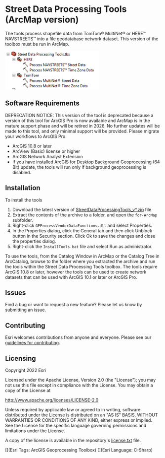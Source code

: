 ﻿# Street Data Processing Tools (ArcMap version)

The tools process shapefile data from TomTom® MultiNet® or HERE™ NAVSTREETS™ into a file geodatabase network dataset. This version of the toolbox must be run in ArcMap.

![Street Data Processing Tools](street-data-processing-tools.png)

## Software Requirements

DEPRECATION NOTICE: This version of the tool is deprecated because a version of this tool for ArcGIS Pro is now available and ArcMap is in the mature support phase and will be retired in 2026.  No further updates will be made to this tool, and only minimal support will be provided.  Please migrate your workflows to ArcGIS Pro.

* ArcGIS 10.8 or later
* ArcView (Basic) license or higher
* ArcGIS Network Analyst Extension
* If you have installed ArcGIS for Desktop Background Geoprocessing (64 Bit) update, the tools will run only if background geoprocessing is disabled.

## Installation
To install the tools

1. Download the latest version of [StreetDataProcessingTools_v*.zip](https://github.com/ArcGIS/street-data-processing-tools/releases/latest) file.
2. Extract the contents of the archive to a folder, and open the `for-ArcMap` subfolder.
3. Right-click `GPProcessVendorDataFunctions.dll` and select Properties.
4. In the Properties dialog, click the General tab and then click Unblock button in the Security section. Click Ok to save the changes and close the properties dialog.
5. Right-click the `InstallTools.bat` file and select Run as administrator.

To use the tools, from the Catalog Window in ArcMap or the Catalog Tree in ArcCatalog, browse to the folder where you extracted the archive and run the tools within the Street Data Processing Tools toolbox. The tools require ArcGIS 10.8 or later, however the tools can be used to create network datasets that can be used with ArcGIS 10.1 or later or ArcGIS Pro.

## Issues

Find a bug or want to request a new feature?  Please let us know by submitting an issue.

## Contributing

Esri welcomes contributions from anyone and everyone. Please see our [guidelines for contributing](https://github.com/esri/contributing).

## Licensing
Copyright 2022 Esri

Licensed under the Apache License, Version 2.0 (the "License");
you may not use this file except in compliance with the License.
You may obtain a copy of the License at


   http://www.apache.org/licenses/LICENSE-2.0


Unless required by applicable law or agreed to in writing, software
distributed under the License is distributed on an "AS IS" BASIS,
WITHOUT WARRANTIES OR CONDITIONS OF ANY KIND, either express or implied.
See the License for the specific language governing permissions and
limitations under the License.


A copy of the license is available in the repository's [license.txt](license.txt) file.


[](Esri Tags: ArcGIS Geoprocessing Toolbox)
[](Esri Language: C-Sharp)​​​​​​​​​​​​​​​

